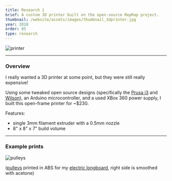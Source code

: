 ```yaml
---
title: Research 1
brief: A custom 3D printer built on the open-source RepRap project.
thumbnail: /website/assets/images/thumbnail_3dprinter.jpg
year: 2018
order: 85
type: research
---
```



![printer](/website/assets/images/printer.jpg)

---

### Overview

I really wanted a 3D printer at some point, but they were still really expensive!

Using some tweaked open source designs (specifically the [Prusa i3](http://reprap.org/wiki/Prusa_i3) and [Wilson](http://reprap.org/wiki/Category:Wilson)), an Arduino microcontroller, and a used XBox 360 power supply, I built this open-frame printer for ~$230.

Features:
- single 3mm filament extruder with a 0.5mm nozzle
- 8" x 8" x 7" build volume

---

### Example prints

![pulleys](/website/assets/images/pulleys.jpg)

([pulleys](https://www.thingiverse.com/thing:545345) printed in ABS for my [electric longboard](/website/projects/longboard), right side is smoothed with acetone)
